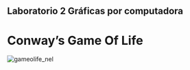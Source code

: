 ## Laboratorio 2 Gráficas por computadora
# Conway’s Game Of Life

![gameolife_nel](https://github.com/user-attachments/assets/183ef188-8452-4d15-96e5-ed79a97a6379)
